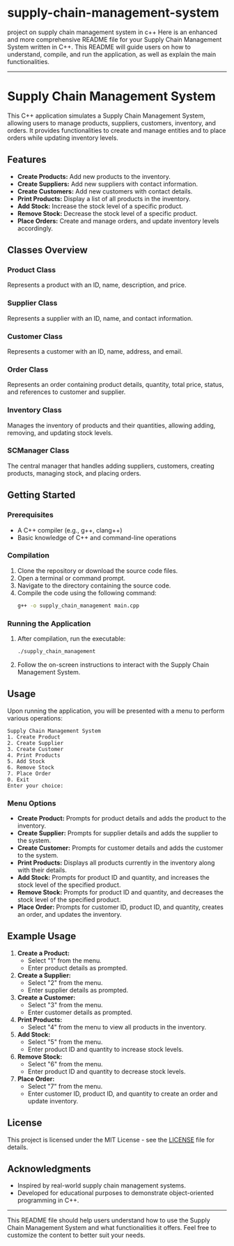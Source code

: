 # supply-chain-management-system
 project on supply chain management system in c++
Here is an enhanced and more comprehensive README file for your Supply Chain Management System written in C++. This README will guide users on how to understand, compile, and run the application, as well as explain the main functionalities.

---

# Supply Chain Management System

This C++ application simulates a Supply Chain Management System, allowing users to manage products, suppliers, customers, inventory, and orders. It provides functionalities to create and manage entities and to place orders while updating inventory levels.

## Features

- **Create Products:** Add new products to the inventory.
- **Create Suppliers:** Add new suppliers with contact information.
- **Create Customers:** Add new customers with contact details.
- **Print Products:** Display a list of all products in the inventory.
- **Add Stock:** Increase the stock level of a specific product.
- **Remove Stock:** Decrease the stock level of a specific product.
- **Place Orders:** Create and manage orders, and update inventory levels accordingly.

## Classes Overview

### Product Class
Represents a product with an ID, name, description, and price.

### Supplier Class
Represents a supplier with an ID, name, and contact information.

### Customer Class
Represents a customer with an ID, name, address, and email.

### Order Class
Represents an order containing product details, quantity, total price, status, and references to customer and supplier.

### Inventory Class
Manages the inventory of products and their quantities, allowing adding, removing, and updating stock levels.

### SCManager Class
The central manager that handles adding suppliers, customers, creating products, managing stock, and placing orders.

## Getting Started

### Prerequisites
- A C++ compiler (e.g., g++, clang++)
- Basic knowledge of C++ and command-line operations

### Compilation
1. Clone the repository or download the source code files.
2. Open a terminal or command prompt.
3. Navigate to the directory containing the source code.
4. Compile the code using the following command:
    ```bash
    g++ -o supply_chain_management main.cpp
    ```

### Running the Application
1. After compilation, run the executable:
    ```bash
    ./supply_chain_management
    ```
2. Follow the on-screen instructions to interact with the Supply Chain Management System.

## Usage

Upon running the application, you will be presented with a menu to perform various operations:

```
Supply Chain Management System
1. Create Product
2. Create Supplier
3. Create Customer
4. Print Products
5. Add Stock
6. Remove Stock
7. Place Order
0. Exit
Enter your choice:
```

### Menu Options
- **Create Product:** Prompts for product details and adds the product to the inventory.
- **Create Supplier:** Prompts for supplier details and adds the supplier to the system.
- **Create Customer:** Prompts for customer details and adds the customer to the system.
- **Print Products:** Displays all products currently in the inventory along with their details.
- **Add Stock:** Prompts for product ID and quantity, and increases the stock level of the specified product.
- **Remove Stock:** Prompts for product ID and quantity, and decreases the stock level of the specified product.
- **Place Order:** Prompts for customer ID, product ID, and quantity, creates an order, and updates the inventory.

## Example Usage

1. **Create a Product:**
    - Select "1" from the menu.
    - Enter product details as prompted.
2. **Create a Supplier:**
    - Select "2" from the menu.
    - Enter supplier details as prompted.
3. **Create a Customer:**
    - Select "3" from the menu.
    - Enter customer details as prompted.
4. **Print Products:**
    - Select "4" from the menu to view all products in the inventory.
5. **Add Stock:**
    - Select "5" from the menu.
    - Enter product ID and quantity to increase stock levels.
6. **Remove Stock:**
    - Select "6" from the menu.
    - Enter product ID and quantity to decrease stock levels.
7. **Place Order:**
    - Select "7" from the menu.
    - Enter customer ID, product ID, and quantity to create an order and update inventory.

## License

This project is licensed under the MIT License - see the [LICENSE](LICENSE) file for details.

## Acknowledgments

- Inspired by real-world supply chain management systems.
- Developed for educational purposes to demonstrate object-oriented programming in C++.

---

This README file should help users understand how to use the Supply Chain Management System and what functionalities it offers. Feel free to customize the content to better suit your needs.
